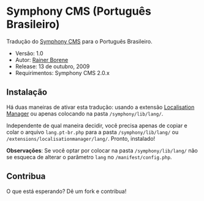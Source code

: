 Symphony CMS (Português Brasileiro)
====================================

Tradução do [Symphony CMS](http://symphony-cms.com/) para o Português Brasileiro.

- Versão: 1.0
- Autor: [Rainer Borene](mailto:rainerborene@gmail.com)  
- Release: 13 de outubro, 2009
- Requirimentos: Symphony CMS 2.0.x

## Instalação

Há duas maneiras de ativar esta tradução: usando a extensão [Localisation Manager](http://github.com/nilshoerrmann/localisationmanager) ou apenas colocando na pasta `/symphony/lib/lang/`.

Independente de qual maneira decidir, você precisa apenas de copiar e colar o arquivo `lang.pt-br.php` para a pasta `/symphony/lib/lang/` ou `/extensions/localisationmanager/lang/`. Pronto, instalado!

**Observações**: Se você optar por colocar na pasta `/symphony/lib/lang/` não se esqueca de alterar o parâmetro `lang` no `/manifest/config.php`.

## Contribua

O que está esperando? Dê um fork e contribua!